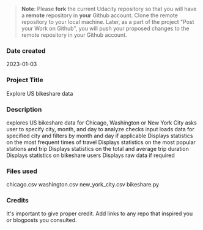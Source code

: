 >**Note**: Please **fork** the current Udacity repository so that you will have a **remote** repository in **your** Github account. Clone the remote repository to your local machine. Later, as a part of the project "Post your Work on Github", you will push your proposed changes to the remote repository in your Github account.

### Date created

2023-01-03

### Project Title

Explore US bikeshare data

### Description

explores US bikeshare data for Chicago, Washington or New York City
asks user to specify city, month, and day to analyze
checks input
loads data for specified city and filters by month and day if applicable
Displays statistics on the most frequent times of travel
Displays statistics on the most popular stations and trip
Displays statistics on the total and average trip duration
Displays statistics on bikeshare users
Displays raw data if required

### Files used

chicago.csv
washington.csv
new_york_city.csv
bikeshare.py

### Credits
It's important to give proper credit. Add links to any repo that inspired you or blogposts you consulted.
